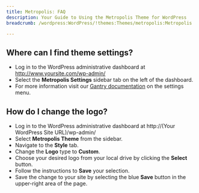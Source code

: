 ```yaml
---
title: Metropolis: FAQ
description: Your Guide to Using the Metropolis Theme for WordPress
breadcrumb: /wordpress:WordPress/!themes:Themes/metropolis:Metropolis

---
```


Where can I find theme settings?
-----
* Log in to the WordPress administrative dashboard at http://www.yoursite.com/wp-admin/
* Select the **Metropolis Settings** sidebar tab on the left of the dashboard.
* For more information visit our [Gantry documentation][gantry] on the settings menu.

How do I change the logo?
-----

* Log in to the WordPress administrative dashboard at http://(Your WordPress Site URL)/wp-admin/
* Select **Metropolis Theme** from the sidebar.
* Navigate to the **Style** tab.
* Change the **Logo** type to **Custom**.
* Choose your desired logo from your local drive by clicking the **Select** button.
* Follow the instructions to **Save** your selection.
* Save the change to your site by selecting the blue **Save** button in the upper-right area of the page.

[gantry]: http://gantry-framework.org/documentation/wordpress/configure/